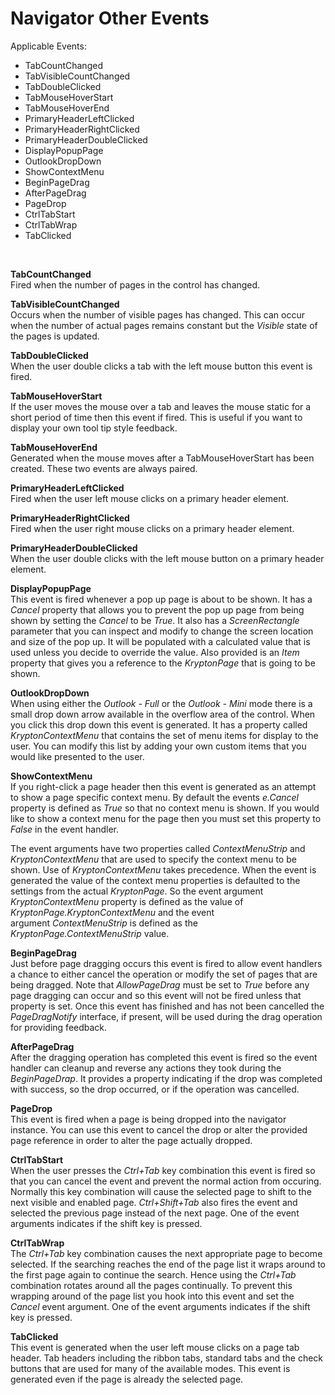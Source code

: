 # Navigator Other Events  
  
Applicable Events:  
* TabCountChanged
* TabVisibleCountChanged
* TabDoubleClicked
* TabMouseHoverStart
* TabMouseHoverEnd
* PrimaryHeaderLeftClicked
* PrimaryHeaderRightClicked
* PrimaryHeaderDoubleClicked
* DisplayPopupPage
* OutlookDropDown
* ShowContextMenu
* BeginPageDrag
* AfterPageDrag
* PageDrop
* CtrlTabStart
* CtrlTabWrap
* TabClicked

 

**TabCountChanged**  
Fired when the number of pages in the control has changed.  
  
**TabVisibleCountChanged**  
Occurs when the number of visible pages has changed. This can occur when the
number of actual pages remains constant but the *Visible* state of the pages is
updated.  
  
**TabDoubleClicked**  
When the user double clicks a tab with the left mouse button this event is
fired.  
  
**TabMouseHoverStart**  
If the user moves the mouse over a tab and leaves the mouse static for a short
period of time then this event if fired. This is useful if you want to display
your own tool tip style feedback.  
  
**TabMouseHoverEnd**  
Generated when the mouse moves after a TabMouseHoverStart has been created.
These two events are always paired.  
  
**PrimaryHeaderLeftClicked**  
Fired when the user left mouse clicks on a primary header element.  
  
**PrimaryHeaderRightClicked**  
Fired when the user right mouse clicks on a primary header element.  
  
**PrimaryHeaderDoubleClicked**  
When the user double clicks with the left mouse button on a primary header
element.  
  
**DisplayPopupPage**  
This event is fired whenever a pop up page is about to be shown. It has a
*Cancel* property that allows you to prevent the pop up page from being shown by
setting the *Cancel* to be *True*. It also has a *ScreenRectangle* parameter
that you can inspect and modify to change the screen location and size of the
pop up. It will be populated with a calculated value that is used unless you
decide to override the value. Also provided is an *Item* property that gives you
a reference to the *KryptonPage* that is going to be shown.  
  
**OutlookDropDown**  
When using either the *Outlook - Full* or the *Outlook - Mini* mode there is a
small drop down arrow available in the overflow area of the control. When you
click this drop down this event is generated. It has a property called
*KryptonContextMenu* that contains the set of menu items for display to the
user. You can modify this list by adding your own custom items that you would
like presented to the user.  
  
**ShowContextMenu**  
If you right-click a page header then this event is generated as an attempt to
show a page specific context menu. By default the events *e.Cancel* property is
defined as *True* so that no context menu is shown. If you would like to show a
context menu for the page then you must set this property to *False* in the
event handler.

The event arguments have two properties called *ContextMenuStrip* and
*KryptonContextMenu* that are used to specify the context menu to be shown. Use
of *KryptonContextMenu* takes precedence. When the event is generated the value
of the context menu properties is defaulted to the settings from the actual
*KryptonPage*. So the event argument *KryptonContextMenu* property is defined as
the value of *KryptonPage.KryptonContextMenu* and the event
argument *ContextMenuStrip* is defined as the *KryptonPage.ContextMenuStrip*
value.

**BeginPageDrag**  
Just before page dragging occurs this event is fired to allow event handlers a
chance to either cancel the operation or modify the set of pages that are being
dragged. Note that *AllowPageDrag* must be set to *True* before any page
dragging can occur and so this event will not be fired unless that property is
set. Once this event has finished and has not been cancelled the
*PageDragNotify* interface, if present, will be used during the drag operation
for providing feedback.  
  
**AfterPageDrag**  
After the dragging operation has completed this event is fired so the event
handler can cleanup and reverse any actions they took during the
*BeginPageDrap*. It provides a property indicating if the drop was completed
with success, so the drop occurred, or if the operation was cancelled.  
  
**PageDrop**  
This event is fired when a page is being dropped into the navigator instance.
You can use this event to cancel the drop or alter the provided page reference
in order to alter the page actually dropped.  
  
**CtrlTabStart**  
When the user presses the *Ctrl+Tab* key combination this event is fired so that
you can cancel the event and prevent the normal action from occuring. Normally
this key combination will cause the selected page to shift to the next visible
and enabled page. *Ctrl+Shift+Tab* also fires the event and selected the
previous page instead of the next page. One of the event arguments indicates if
the shift key is pressed.  
  
**CtrlTabWrap**  
The *Ctrl+Tab* key combination causes the next appropriate page to become
selected. If the searching reaches the end of the page list it wraps around to
the first page again to continue the search. Hence using the *Ctrl+Tab*
combination rotates around all the pages continually. To prevent this wrapping
around of the page list you hook into this event and set the *Cancel* event
argument. One of the event arguments indicates if the shift key is pressed.  
  
**TabClicked**  
This event is generated when the user left mouse clicks on a page tab header.
Tab headers including the ribbon tabs, standard tabs and the check buttons that
are used for many of the available modes. This event is generated even if the
page is already the selected page.
